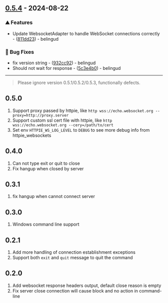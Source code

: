 ## [0.5.4](https://github.com/belingud/httpie-websockets/compare/v0.5.3..v0.5.4) - 2024-08-22

### ⛰️  Features

- Update WebsocketAdapter to handle WebSocket connections correctly - ([811dd23](https://github.com/belingud/httpie-websockets/commit/811dd2343ac8c4120dc306c7a82ca293b60bb3a0)) - belingud

### 🐛 Bug Fixes

- fix version string - ([932cc92](https://github.com/belingud/httpie-websockets/commit/932cc924831498b3298436cc8a0e55e0eefb14c5)) - belingud
- Should not wait for response - ([5c3e4b0](https://github.com/belingud/httpie-websockets/commit/5c3e4b0988efecb58fb3062584aadd3b61557048)) - belingud

---

> Please ignore version 0.5.1/0.5.2/0.5.3, functionally defects.

## 0.5.0

1. Support proxy passed by httpie, like `http wss://echo.websocket.org --proxy=http://proxy.server`
2. Support custom ssl cert file with httpie, like `http wss://echo.websocket.org --cery=/path/to/cert`
3. Set env `HTTPIE_WS_LOG_LEVEL` to `DEBUG` to see more debug info from httpie_websockets

## 0.4.0

1. Can not type exit or quit to close
2. Fix hangup when closed by server

## 0.3.1

1. fix hangup when cannot connect server

## 0.3.0

1. Windows command line support

## 0.2.1

1. Add more handling of connection establishment exceptions
2. Support both `exit` and `quit` message to quit the command

## 0.2.0

1. Add websocket response headers output, default close reason is empty
2. Fix server close connection will cause block and no action in command-line
